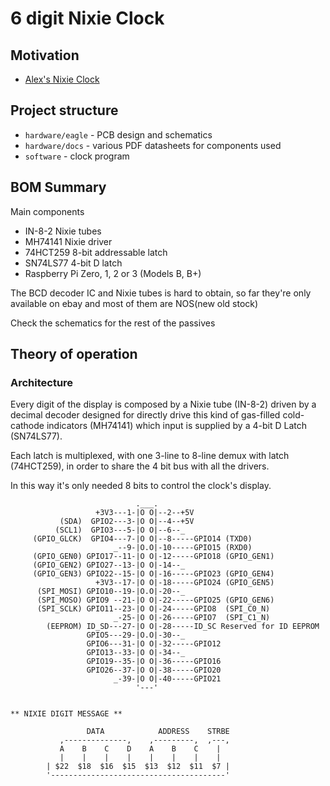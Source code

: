 6 digit Nixie Clock
===================

## Motivation

* [Alex's Nixie Clock](https://www.raspberrypi.org/blog/alexs-nixie-clock/)


## Project structure

 * `hardware/eagle` - PCB design and schematics
 * `hardware/docs`  - various PDF datasheets for components used
 * `software`       - clock program

## BOM Summary
Main components

 * IN-8-2 Nixie tubes
 * MH74141 Nixie driver
 * 74HCT259 8-bit addressable latch
 * SN74LS77 4-bit D latch
 * Raspberry Pi Zero, 1, 2 or 3 (Models B, B+)

The BCD decoder IC and Nixie tubes is hard to obtain, so far they're only
available on ebay and most of them are NOS(new old stock)

Check the schematics for the rest of the passives

## Theory of operation


### Architecture
Every digit of the display is composed by a Nixie tube (IN-8-2) driven by a decimal decoder designed for directly drive this kind of gas-filled cold-cathode indicators (MH74141) which input is supplied by a 4-bit D Latch (SN74LS77).

Each latch is multiplexed, with one 3-line to 8-line demux with latch (74HCT259), in order to share the 4 bit bus with all the drivers.

In this way it's only needed 8 bits to control the clock's display.

```
                            .___.
                   +3V3---1-|O O|--2--+5V
           (SDA)  GPIO2---3-|O O|--4--+5V
          (SCL1)  GPIO3---5-|O O|--6--_
     (GPIO_GLCK)  GPIO4---7-|O O|--8-----GPIO14 (TXD0)
                       _--9-|O.O|-10-----GPIO15 (RXD0)
     (GPIO_GEN0) GPIO17--11-|O O|-12-----GPIO18 (GPIO_GEN1)
     (GPIO_GEN2) GPIO27--13-|O O|-14--_
     (GPIO_GEN3) GPIO22--15-|O O|-16-----GPIO23 (GPIO_GEN4)
                   +3V3--17-|O O|-18-----GPIO24 (GPIO_GEN5)
      (SPI_MOSI) GPIO10--19-|O.O|-20--_
      (SPI_MOSO) GPIO9 --21-|O O|-22-----GPIO25 (GPIO_GEN6)
      (SPI_SCLK) GPIO11--23-|O O|-24-----GPIO8  (SPI_C0_N)
                       _-25-|O O|-26-----GPIO7  (SPI_C1_N)
        (EEPROM) ID_SD---27-|O O|-28-----ID_SC Reserved for ID EEPROM
                 GPIO5---29-|O.O|-30--_
                 GPIO6---31-|O O|-32-----GPIO12
                 GPIO13--33-|O O|-34--_
                 GPIO19--35-|O O|-36-----GPIO16
                 GPIO26--37-|O O|-38-----GPIO20
                       _-39-|O O|-40-----GPIO21
                            '---'


** NIXIE DIGIT MESSAGE **

                 DATA            ADDRESS    STRBE
           ,--------------,    ,---------,  ,---,
           A    B    C    D    A    B    C    |
           |    |    |    |    |    |    |    |
        | $22  $18  $16  $15  $13  $12  $11  $7 |
        '---------------------------------------'

```
